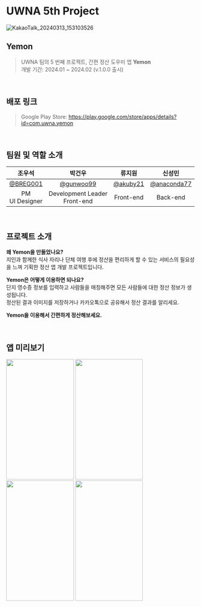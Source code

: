 # UWNA 5th Project
![KakaoTalk_20240313_153103526](https://github.com/UmWooNeAh/Yemon/assets/62578336/59dea9d3-6fb7-4350-9f9c-220ffe53b1b7)
  

## Yemon
> UWNA 팀의 5 번째 프로젝트, 간편 정산 도우미 앱 **Yemon**
<br/>개발 기간: 2024.01 ~ 2024.02 (v.1.0.0 출시)

<br/>

## 배포 링크
> Google Play Store: https://play.google.com/store/apps/details?id=com.uwna.yemon

<br/>

## 팀원 및 역할 소개
| 조우석 | 박건우 | 류지원 | 신성민 |
|:---:|:---:|:---:|:---:|
|[@BREG001](https://github.com/BREG001)|[@gunwoo99](https://github.com/gunwoo99)|[@akuby21](https://github.com/akuby21)|[@anaconda77](https://github.com/anaconda77)|
|PM<br/>UI Designer|Development Leader<br/>Front-end|Front-end|Back-end|

<br/>

## 프로젝트 소개
**왜 Yemon을 만들었나요?**
<br/>지인과 함께한 식사 자리나 단체 여행 후에 정산을 편리하게 할 수 있는 서비스의 필요성을 느껴 기획한 정산 앱 개발 프로젝트입니다.

**Yemon은 어떻게 이용하면 되나요?**
<br/>단지 영수증 정보를 입력하고 사람들을 매칭해주면 모든 사람들에 대한 정산 정보가 생성됩니다.
<br/>정산된 결과 이미지를 저장하거나 카카오톡으로 공유해서 정산 결과를 알리세요.

**Yemon을 이용해서 간편하게 정산해보세요.**

<br/>

## 앱 미리보기
<img src="https://github.com/UmWooNeAh/Yemon/assets/62774721/544ad70a-f040-4c58-9488-6eab36f7b21c" width="180" height="320"/>
<img src="https://github.com/UmWooNeAh/Yemon/assets/62774721/1d408992-42ec-4f0b-ae7c-769db964798c" width="180" height="320"/>
<img src="https://github.com/UmWooNeAh/Yemon/assets/62774721/12365cbd-c868-4ce5-b8b3-33843fd0d2af" width="180" height="320"/>
<img src="https://github.com/UmWooNeAh/Yemon/assets/62774721/c977ac72-47bf-4778-8fbb-de41092defd1" width="180" height="320"/>
